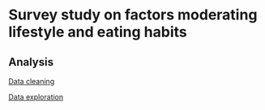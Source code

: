 # Survey study on factors moderating lifestyle and eating habits

## Analysis

[Data cleaning](https://gist.github.com/ginkobab/9d1ee8dac0401d9720f50c1c9267fc76)

[Data exploration](https://gist.github.com/ginkobab/a3b9d3e37f2f106a7c555baca292a1ed)
